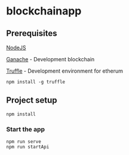 # blockchainapp

## Prerequisites
[NodeJS](https://nodejs.org/en/)

[Ganache](https://www.trufflesuite.com/ganache) - Development blockchain

[Truffle](https://www.npmjs.com/package/truffle) - Development environment for etherum

`npm install -g truffle`
## Project setup
```
npm install
```

### Start the app
```
npm run serve
npm run startApi
```

